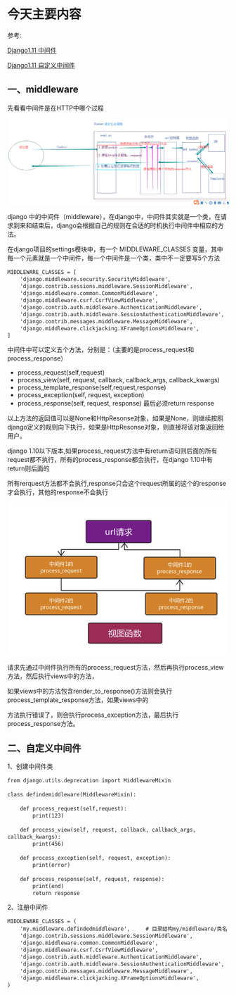 # 今天主要内容

参考:

[Django1.11 中间件](https://docs.djangoproject.com/en/1.11/ref/middleware/)

[Django1.11 自定义中间件](https://docs.djangoproject.com/en/1.11/topics/http/middleware/)


## 一、middleware

先看看中间件是在HTTP中哪个过程

![avatar](/day16/imgs/161.png)

django 中的中间件（middleware），在django中，中间件其实就是一个类，在请求到来和结束后，django会根据自己的规则在合适的时机执行中间件中相应的方法。

在django项目的settings模块中，有一个 MIDDLEWARE_CLASSES 变量，其中每一个元素就是一个中间件，每一个中间件是一个类，类中不一定要写5个方法

```
MIDDLEWARE_CLASSES = [
    'django.middleware.security.SecurityMiddleware',
    'django.contrib.sessions.middleware.SessionMiddleware',
    'django.middleware.common.CommonMiddleware',
    'django.middleware.csrf.CsrfViewMiddleware',
    'django.contrib.auth.middleware.AuthenticationMiddleware',
    'django.contrib.auth.middleware.SessionAuthenticationMiddleware',
    'django.contrib.messages.middleware.MessageMiddleware',
    'django.middleware.clickjacking.XFrameOptionsMiddleware',
]
```
中间件中可以定义五个方法，分别是：（主要的是process_request和process_response）
- process_request(self,request)
- process_view(self, request, callback, callback_args, callback_kwargs)
- process_template_response(self,request,response)
- process_exception(self, request, exception)
- process_response(self, request, response)   最后必须return response

以上方法的返回值可以是None和HttpResonse对象，如果是None，则继续按照django定义的规则向下执行，如果是HttpResonse对象，则直接将该对象返回给用户。

django 1.10以下版本,如果process_request方法中有return语句则后面的所有request都不执行，所有的process_response都会执行，在django 1.10中有return则后面的

所有rerquest方法都不会执行,response只会这个request所属的这个的response才会执行，其他的response不会执行

![avatar](/day16/imgs/16.png)

请求先通过中间件执行所有的process_request方法，然后再执行process_view方法，然后执行views中的方法，

如果views中的方法包含render_to_response()方法则会执行process_template_response方法，如果views中的

方法执行错误了，则会执行process_exception方法，最后执行process_response方法。

## 二、自定义中间件
1、创建中间件类
```
from django.utils.deprecation import MiddlewareMixin

class defindemiddleware(MiddlewareMixin):
       
    def process_request(self,request):
        print(123)

    def process_view(self, request, callback, callback_args, callback_kwargs):
        print(456)

    def process_exception(self, request, exception):
        print(error)

    def process_response(self, request, response):
        print(end)
        return response
```
2、注册中间件
```
MIDDLEWARE_CLASSES = (
    'my.middleware.defindedmiddleware',     # 目录结构my/middleware/类名
    'django.contrib.sessions.middleware.SessionMiddleware',
    'django.middleware.common.CommonMiddleware',
    'django.middleware.csrf.CsrfViewMiddleware',
    'django.contrib.auth.middleware.AuthenticationMiddleware',
    'django.contrib.auth.middleware.SessionAuthenticationMiddleware',
    'django.contrib.messages.middleware.MessageMiddleware',
    'django.middleware.clickjacking.XFrameOptionsMiddleware',
)
```
